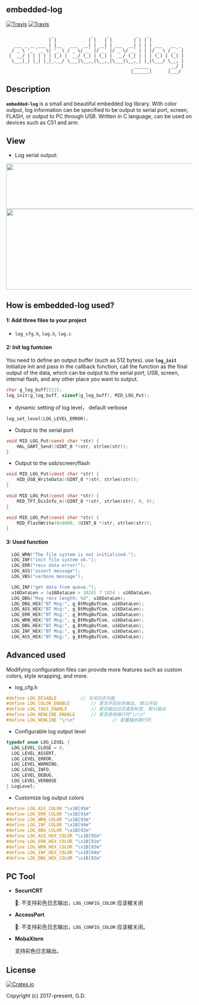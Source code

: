 ## embedded-log
[![Travis](https://img.shields.io/badge/release-1.0.1-blue.svg?style=plastic)](https://github.com/to9/embedded-log/releases)
[![Travis](https://img.shields.io/badge/build-passing-brightgreen.svg?style=plastic)](https://github.com/to9/embedded-log/releases)

```
                 _              _     _          _   _             
                | |            | |   | |        | | | |            
   ___ _ __ ___ | |__   ___  __| | __| | ___  __| | | | ___   __ _ 
  / _ \ '_ ` _ \| '_ \ / _ \/ _` |/ _` |/ _ \/ _` | | |/ _ \ / _` |
 |  __/ | | | | | |_) |  __/ (_| | (_| |  __/ (_| | | | (_) | (_| |
  \___|_| |_| |_|_.__/ \___|\__,_|\__,_|\___|\__,_| |_|\___/ \__, |
                                                ______        __/ |
                                               |______|      |___/ 
```
## Description

**`embedded-log`**  is a small and beautiful embedded log library. With color output, log information can be specified to be output to serial port, screen, FLASH, or output to PC through USB. Written in C language, can be used on devices such as C51 and arm.

## View
- Log serial output:

<div align=left><img width="593" height="123" src="https://github.com/to9/embedded-log/blob/master/images/log1.png"/></div>

<div align=left><img width="592" height="218" src="https://github.com/to9/embedded-log/blob/master/images/log2.png"/></div>

## How is embedded-log used?
#### 1: Add three files to your project
- `log_cfg.h`, `log.h`, `log.c`

#### 2: Init log funtcion

You need to define an output buffer (such as 512 bytes). use **`log_init`** Initialize init and pass in the callback function, call the function as the final output of the data, which can be output to the serial port, USB, screen, internal flash, and any other place you want to output.

```c
char g_log_buff[512];
log_init(g_log_buff, sizeof(g_log_buff), MID_LOG_Put);
```

- dynamic setting of log level， default verbose
```c
log_set_level(LOG_LEVEL_ERROR);
```

- Output to the serial port
```c
void MID_LOG_Put(const char *str) {
	HAL_UART_Send((UINT_8 *)str, strlen(str));
}
```
- Output to the usb/screen/flash
```c
void MID_LOG_Put(const char *str) {
	HID_USB_WriteData((UINT_8 *)str, strlen(str));
}

void MID_LOG_Put(const char *str) {
	MID_TFT_DisInfo_n((UINT_8 *)str, strlen(str), 0, 0);
}

void MID_LOG_Put(const char *str) {
	MID_FlashWrite(0x8000, (UINT_8 *)str, strlen(str));
}
```
#### 3: Used function
```c
  LOG_WRN("The file system is not initialized.");
  LOG_INF("init file system ok.");
  LOG_ERR("recv data error!");
  LOG_ASS("assert message");
  LOG_VBS("verbose message");

  LOG_INF("get data from queue.");
  u16DataLen = (u16DataLen > 1024) ? 1024 : u16DataLen;
  LOG_DBG("Msg recv length: %d", u16DataLen);
  LOG_DBG_HEX("BT Msg:", g_BtMsgBufCom, u16DataLen);
  LOG_ASS_HEX("BT Msg:", g_BtMsgBufCom, u16DataLen);
  LOG_ERR_HEX("BT Msg:", g_BtMsgBufCom, u16DataLen);
  LOG_WRN_HEX("BT Msg:", g_BtMsgBufCom, u16DataLen);
  LOG_DBG_HEX("BT Msg:", g_BtMsgBufCom, u16DataLen);
  LOG_INF_HEX("BT Msg:", g_BtMsgBufCom, u16DataLen);
  LOG_ASS_HEX("BT Msg:", g_BtMsgBufCom, u16DataLen);  
```
## Advanced used

Modifying configuration files can provide more features such as custom colors, style wrapping, and more.

- log_cfg.h
```c
#define LOG_DISABLE			// 关闭日志功能
#define LOG_COLOR_ENABLE		// 是否开启彩色输出, 默认开启
#define LOG_TAGS_ENABLE			// 是否输出日志类型标签, 默认输出
#define LOG_NEWLINE_ENABLE		// 是否使用换行符"\r\n"
#define LOG_NEWLINE "\r\n"              // 配置输出换行符
```

* Configurable log output level
```c
typedef enum LOG_LEVEL {
  LOG_LEVEL_CLOSE = 0,
  LOG_LEVEL_ASSERT,
  LOG_LEVEL_ERROR,
  LOG_LEVEL_WARNING,
  LOG_LEVEL_INFO,
  LOG_LEVEL_DEBUG,
  LOG_LEVEL_VERBOSE
} LogLevel;
```

- Customize log output colors
```c
#define LOG_ASS_COLOR "\x1B[95m"
#define LOG_ERR_COLOR "\x1B[91m"
#define LOG_WRN_COLOR "\x1B[93m"
#define LOG_INF_COLOR "\x1B[94m"
#define LOG_DBG_COLOR "\x1B[92m"
#define LOG_ASS_HEX_COLOR "\x1B[95m"
#define LOG_ERR_HEX_COLOR "\x1B[91m"
#define LOG_WRN_HEX_COLOR "\x1B[93m"
#define LOG_INF_HEX_COLOR "\x1B[94m"
#define LOG_DBG_HEX_COLOR "\x1B[92m"
```

## PC Tool
- **SecurtCRT**
  
  📢: 不支持彩色日志输出，`LOG_CONFIG_COLOR` 应该被关闭
- **AccessPort** 
  
  📢: 不支持彩色日志输出，`LOG_CONFIG_COLOR` 应该被关闭。
- **MobaXtern**
  
  支持彩色日志输出。
## License

[![Crates.io](https://img.shields.io/packagist/l/doctrine/orm.svg?style=plastic)](https://github.com/to9/embedded-log/blob/master/LICENSE)<br>

Copyright (c) 2017-present, G.D.
